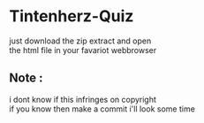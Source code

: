 # Tintenherz-Quiz

just download the zip extract and open <br>
the html file in your favariot webbrowser

## Note :
i dont know if this infringes on copyright <br>
if you know then make a commit i'll look some time
